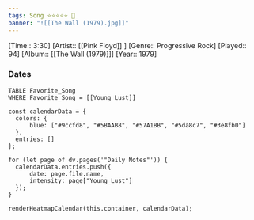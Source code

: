 ```yaml
---
tags: Song ⭐⭐⭐⭐⭐ 💛
banner: "![[The Wall (1979).jpg]]"
---
```

[Time:: 3:30]
[Artist:: [[Pink Floyd]] ]
[Genre:: Progressive Rock]
[Played:: 94]
[Album:: [[The Wall (1979)]]]
[Year:: 1979]
### Dates
````dataview
TABLE Favorite_Song
WHERE Favorite_Song = [[Young Lust]]
````

  ```dataviewjs
const calendarData = { 
	colors: { 
		blue: ["#9ccfd8", "#5BAAB8", "#57A1BB", "#5da8c7", "#3e8fb0"] 
	}, 
	entries: [] 
}; 

for (let page of dv.pages('"Daily Notes"')) { 
	calendarData.entries.push({ 
		date: page.file.name, 
		intensity: page["Young_Lust"]
	}); 
} 

renderHeatmapCalendar(this.container, calendarData);
```
